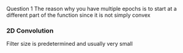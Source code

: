 Question 1
The reason why you have multiple epochs is to start at a different part of the function since it is not simply convex

### 2D Convolution
Filter size is predetermined and usually very small
